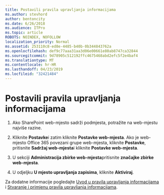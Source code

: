 ```yaml
---
title: Postavili pravila upravljanja informacijama
ms.author: stevhord
author: bentoncity
ms.date: 6/26/2018
ms.audience: ITPro
ms.topic: article
ROBOTS: NOINDEX, NOFOLLOW
localization_priority: Normal
ms.assetid: 253110c8-ed8e-4485-b40b-0b344843762a
ms.openlocfilehash: def9c77aaa31aa3d06e00661e80ab8747ca32844
ms.sourcegitcommit: 9d78905c512192ffc4675468abd2efc5f2e4baf4
ms.translationtype: MT
ms.contentlocale: hr-HR
ms.lasthandoff: 04/23/2019
ms.locfileid: "32421484"
---
```

# <a name="set-up-information-management-policies"></a>Postavili pravila upravljanja informacijama

1. Ako SharePoint web-mjesto sadrži podmjesta, potražite na web-mjestu najviše razine.
    
2. Kliknite **Postavke**i zatim kliknite **Postavke web-mjesta**. Ako je web-mjesto Office 365 povezani grupe web-mjesta, kliknite **Postavke**, pritisnite **Sadržaj web-mjesta**i kliknite **Postavke web-mjesta**.
    
3. U sekciji **Administracija zbirke web-mjesta**pritisnite **značajke zbirke web-mjesta**.
    
4. U odjeljku **U mjesto upravljanja zapisima**, kliknite **Aktiviraj**.
    
Za dodatne informacije pogledajte [Uvod u pravila upravljanja informacijama](https://go.microsoft.com/fwlink/?linkid=404239) i [Stvaranje i primjenu pravila upravljanja informacijama](https://go.microsoft.com/fwlink/?linkid=2003916).
  

